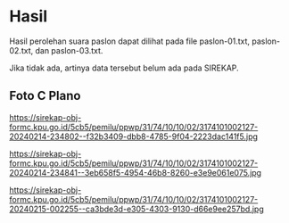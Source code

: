 # Hasil

Hasil perolehan suara paslon dapat dilihat pada file paslon-01.txt, paslon-02.txt, dan paslon-03.txt.

Jika tidak ada, artinya data tersebut belum ada pada SIREKAP.

## Foto C Plano

https://sirekap-obj-formc.kpu.go.id/5cb5/pemilu/ppwp/31/74/10/10/02/3174101002127-20240214-234802--f32b3409-dbb8-4785-9f04-2223dac141f5.jpg

https://sirekap-obj-formc.kpu.go.id/5cb5/pemilu/ppwp/31/74/10/10/02/3174101002127-20240214-234841--3eb658f5-4954-46b8-8260-e3e9e061e075.jpg

https://sirekap-obj-formc.kpu.go.id/5cb5/pemilu/ppwp/31/74/10/10/02/3174101002127-20240215-002255--ca3bde3d-e305-4303-9130-d66e9ee257bd.jpg
